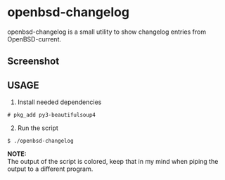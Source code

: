 # openbsd-changelog

openbsd-changelog is a small utility to show changelog entries from OpenBSD-current.

## Screenshot


## USAGE

1. Install needed dependencies
```
# pkg_add py3-beautifulsoup4
```
2. Run the script
```
$ ./openbsd-changelog
```

**NOTE:**  
The output of the script is colored, keep that in my mind when piping the output to a different program.
